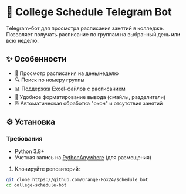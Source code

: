 # 🏫 College Schedule Telegram Bot

Telegram-бот для просмотра расписания занятий в колледже. Позволяет получать расписание по группам на выбранный день или всю неделю.

## ✨ Особенности
- 📅 Просмотр расписания на день/неделю
- 🔍 Поиск по номеру группы
- 📊 Поддержка Excel-файлов с расписанием
- 🎨 Удобное форматирование вывода (смайлы, разделители)
- ⏰ Автоматическая обработка "окон" и отсутствия занятий

## ⚙️ Установка

### Требования
- Python 3.8+
- Учетная запись на [PythonAnywhere](https://www.pythonanywhere.com) (для размещения)

1. Клонируйте репозиторий:
```bash
git clone https://github.com/Orange-Fox24/schedule_bot
cd college-schedule-bot
